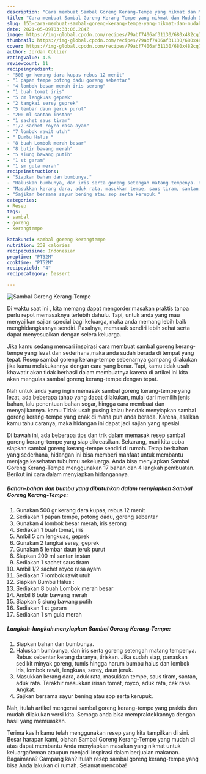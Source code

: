 ```yaml
---
description: "Cara membuat Sambal Goreng Kerang-Tempe yang nikmat dan Mudah Dibuat"
title: "Cara membuat Sambal Goreng Kerang-Tempe yang nikmat dan Mudah Dibuat"
slug: 153-cara-membuat-sambal-goreng-kerang-tempe-yang-nikmat-dan-mudah-dibuat
date: 2021-05-09T03:33:06.284Z
image: https://img-global.cpcdn.com/recipes/79abf7406af31130/680x482cq70/sambal-goreng-kerang-tempe-foto-resep-utama.jpg
thumbnail: https://img-global.cpcdn.com/recipes/79abf7406af31130/680x482cq70/sambal-goreng-kerang-tempe-foto-resep-utama.jpg
cover: https://img-global.cpcdn.com/recipes/79abf7406af31130/680x482cq70/sambal-goreng-kerang-tempe-foto-resep-utama.jpg
author: Jordan Collier
ratingvalue: 4.5
reviewcount: 11
recipeingredient:
- "500 gr kerang dara kupas rebus 12 menit"
- "1 papan tempe potong dadu goreng sebentar"
- "4 lombok besar merah iris serong"
- "1 buah tomat iris"
- "5 cm lengkuas geprek"
- "2 tangkai serey geprek"
- "5 lembar daun jeruk purut"
- "200 ml santan instan"
- "1 sachet saus tiram"
- "1/2 sachet royco rasa ayam"
- "7 lombok rawit utuh"
- " Bumbu Halus "
- "8 buah Lombok merah besar"
- "8 butir bawang merah"
- "5 siung bawang putih"
- "1 st garam"
- "1 sm gula merah"
recipeinstructions:
- "Siapkan bahan dan bumbunya."
- "Haluskan bumbunya, dan iris serta goreng setengah matang tempenya. Rebus sebentar kerang daranya, tiriskan. Jika sudah siap, panaskan sedikit minyak goreng, tumis hingga harum bumbu halus dan lombok iris, lombok rawit, lengkuas, serey, daun jeruk."
- "Masukkan kerang dara, aduk rata, masukkan tempe, saus tiram, santan, aduk rata. Terakhir masukkan irisan tomat, royco, aduk rata, cek rasa. Angkat."
- "Sajikan bersama sayur bening atau sop serta kerupuk."
categories:
- Resep
tags:
- sambal
- goreng
- kerangtempe

katakunci: sambal goreng kerangtempe 
nutrition: 238 calories
recipecuisine: Indonesian
preptime: "PT32M"
cooktime: "PT52M"
recipeyield: "4"
recipecategory: Dessert

---
```



![Sambal Goreng Kerang-Tempe](https://img-global.cpcdn.com/recipes/79abf7406af31130/680x482cq70/sambal-goreng-kerang-tempe-foto-resep-utama.jpg)

Di waktu  saat ini , kita memang dapat mengorder masakan praktis tanpa perlu repot memasaknya terlebih dahulu. Tapi, untuk anda yang mau menyajikan sajian special bagi keluarga, maka anda memang lebih baik menghidangkannya sendiri. Pasalnya, memasak sendiri lebih sehat serta dapat menyesuaikan dengan selera keluarga.

Jika kamu sedang mencari inspirasi cara membuat sambal goreng kerang-tempe yang lezat dan sederhana,maka anda sudah berada di tempat yang tepat. Resep sambal goreng kerang-tempe  sebenarnya gampang dilakukan jika kamu melakukannya dengan cara yang benar. Tapi, kamu tidak usah khawatir akan tidak berhasil dalam membuatnya 
karena di artikel ini kita akan mengulas sambal goreng kerang-tempe dengan tepat.  



Nah untuk anda yang ingin memasak sambal goreng kerang-tempe yang lezat, ada beberapa tahap yang dapat dilakukan, mulai dari memilih jenis bahan, lalu penentuan bahan segar, hingga cara membuat dan menyajikannya. kamu Tidak usah pusing kalau hendak menyiapkan sambal goreng kerang-tempe yang enak di mana pun anda berada. Karena, asalkan kamu  tahu caranya, maka hidangan ini dapat jadi sajian yang spesial.

Di bawah ini, ada beberapa tips dan trik dalam memasak resep sambal goreng kerang-tempe yang siap dikreasikan. Sekarang, mari kita coba siapkan sambal goreng kerang-tempe sendiri di rumah. Tetap berbahan yang sederhana, hidangan ini bisa memberi manfaat untuk membantu menjaga kesehatan tubuhmu sekeluarga. Anda bisa menyiapkan Sambal Goreng Kerang-Tempe menggunakan 17 bahan dan 4 langkah pembuatan. Berikut ini cara dalam menyiapkan hidangannya.

<!--inarticleads1-->

##### Bahan-bahan dan bumbu yang dibutuhkan dalam menyiapkan Sambal Goreng Kerang-Tempe:

1. Gunakan 500 gr kerang dara kupas, rebus 12 menit
1. Sediakan 1 papan tempe, potong dadu, goreng sebentar
1. Gunakan 4 lombok besar merah, iris serong
1. Sediakan 1 buah tomat, iris
1. Ambil 5 cm lengkuas, geprek
1. Gunakan 2 tangkai serey, geprek
1. Gunakan 5 lembar daun jeruk purut
1. Siapkan 200 ml santan instan
1. Sediakan 1 sachet saus tiram
1. Ambil 1/2 sachet royco rasa ayam
1. Sediakan 7 lombok rawit utuh
1. Siapkan  Bumbu Halus :
1. Sediakan 8 buah Lombok merah besar
1. Ambil 8 butir bawang merah
1. Siapkan 5 siung bawang putih
1. Sediakan 1 st garam
1. Sediakan 1 sm gula merah




<!--inarticleads2-->

##### Langkah-langkah menyiapkan Sambal Goreng Kerang-Tempe:

1. Siapkan bahan dan bumbunya.
1. Haluskan bumbunya, dan iris serta goreng setengah matang tempenya. Rebus sebentar kerang daranya, tiriskan. Jika sudah siap, panaskan sedikit minyak goreng, tumis hingga harum bumbu halus dan lombok iris, lombok rawit, lengkuas, serey, daun jeruk.
1. Masukkan kerang dara, aduk rata, masukkan tempe, saus tiram, santan, aduk rata. Terakhir masukkan irisan tomat, royco, aduk rata, cek rasa. Angkat.
1. Sajikan bersama sayur bening atau sop serta kerupuk.




Nah, itulah artikel mengenai  sambal goreng kerang-tempe  yang praktis dan mudah dilakukan versi kita. Semoga anda bisa mempraktekkannya dengan hasil yang memuaskan. 

Terima kasih kamu telah menggunakan resep yang kita tampilkan di sini. Besar harapan kami, olahan  Sambal Goreng Kerang-Tempe yang mudah di atas dapat membantu Anda menyiapkan masakan yang nikmat untuk keluarga/teman ataupun menjadi inspirasi dalam berjualan makanan. Bagaimana? Gampang kan? Itulah resep sambal goreng kerang-tempe yang bisa Anda lakukan di rumah. Selamat mencoba!


